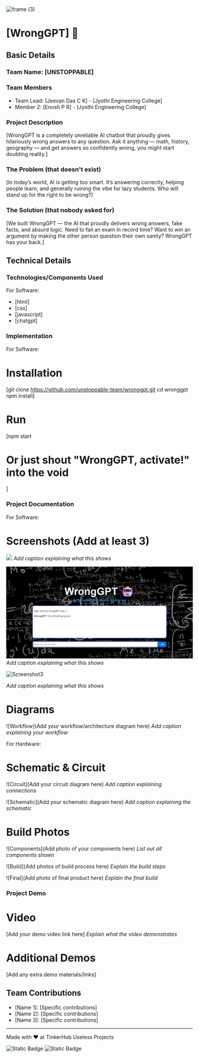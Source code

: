 <img width="3188" height="1202" alt="frame (3)" src="https://github.com/user-attachments/assets/517ad8e9-ad22-457d-9538-a9e62d137cd7" />


# [WrongGPT] 🎯


## Basic Details
### Team Name: [UNSTOPPABLE]


### Team Members
- Team Lead: [Jeevan Das C K] - [Jyothi Engineering College]
- Member 2: [Enosh P R] - [Jyothi Engineering College]

### Project Description
[WrongGPT is a completely unreliable AI chatbot that proudly gives hilariously wrong answers to any question. Ask it anything — math, history, geography — and get answers so confidently wrong, you might start doubting reality.]

### The Problem (that doesn't exist)
[In today’s world, AI is getting too smart. It’s answering correctly, helping people learn, and generally ruining the vibe for lazy students. Who will stand up for the right to be wrong?]

### The Solution (that nobody asked for)
[We built WrongGPT — the AI that proudly delivers wrong answers, fake facts, and absurd logic. Need to fail an exam in record time? Want to win an argument by making the other person question their own sanity? WrongGPT has your back.]

## Technical Details
### Technologies/Components Used
For Software:
- [html]
- [css]
- [javascript]
- [chatgpt]


### Implementation
For Software:
# Installation
[git clone https://github.com/unstoppable-team/wronggpt.git
cd wronggpt
npm install]

# Run
[npm start
# Or just shout "WrongGPT, activate!" into the void
]

### Project Documentation
For Software:

# Screenshots (Add at least 3)
![
](https://github.com/Jeevandas008/useless_project_temp/blob/main/ss1.png)
*Add caption explaining what this shows*

![Screenshot2](https://github.com/Jeevandas008/useless_project_temp/blob/main/ss2.png)
*Add caption explaining what this shows*

![Screenshot3](https://github.com/user-attachments/assets/4398d578-37b4-4b14-be0e-c31c7028b8ae)

*Add caption explaining what this shows*

# Diagrams
![Workflow](Add your workflow/architecture diagram here)
*Add caption explaining your workflow*

For Hardware:

# Schematic & Circuit
![Circuit](Add your circuit diagram here)
*Add caption explaining connections*

![Schematic](Add your schematic diagram here)
*Add caption explaining the schematic*

# Build Photos
![Components](Add photo of your components here)
*List out all components shown*

![Build](Add photos of build process here)
*Explain the build steps*

![Final](Add photo of final product here)
*Explain the final build*

### Project Demo
# Video
[Add your demo video link here]
*Explain what the video demonstrates*

# Additional Demos
[Add any extra demo materials/links]

## Team Contributions
- [Name 1]: [Specific contributions]
- [Name 2]: [Specific contributions]
- [Name 3]: [Specific contributions]

---
Made with ❤️ at TinkerHub Useless Projects 

![Static Badge](https://img.shields.io/badge/TinkerHub-24?color=%23000000&link=https%3A%2F%2Fwww.tinkerhub.org%2F)
![Static Badge](https://img.shields.io/badge/UselessProjects--25-25?link=https%3A%2F%2Fwww.tinkerhub.org%2Fevents%2FQ2Q1TQKX6Q%2FUseless%2520Projects)



